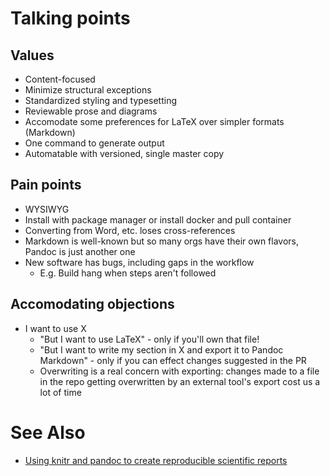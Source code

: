 # Talking points

## Values

* Content-focused
* Minimize structural exceptions
* Standardized styling and typesetting
* Reviewable prose and diagrams
* Accomodate some preferences for LaTeX over simpler formats (Markdown)
* One command to generate output
* Automatable with versioned, single master copy

## Pain points

* WYSIWYG
* Install with package manager or install docker and pull container
* Converting from Word, etc. loses cross-references
* Markdown is well-known but so many orgs have their own flavors, Pandoc is just another one
* New software has bugs, including gaps in the workflow
    * E.g. Build hang when steps aren't followed

## Accomodating objections

* I want to use X
   * "But I want to use LaTeX" - only if you'll own that file!
   * "But I want to write my section in X and export it to Pandoc Markdown" - only if you can effect changes suggested in the PR
   * Overwriting is a real concern with exporting: changes made to a file in the repo getting overwritten by an external tool's export cost us a lot of time
  

# See Also

* [Using knitr and pandoc to create reproducible scientific reports](http://galahad.well.ox.ac.uk/repro/)
